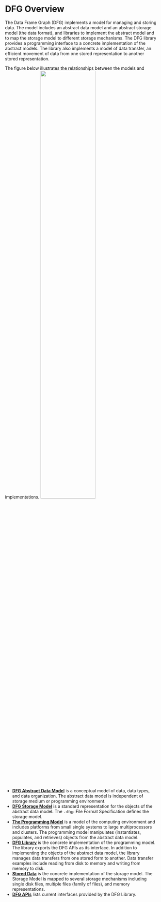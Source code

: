 # DFG Overview
The Data Frame Graph (DFG) implements a model for managing and storing data. The model includes an abstract data model and an abstract storage model (the data format), and libraries to implement the abstract model and to map the storage model to different storage mechanisms. The DFG library provides a programming interface to a concrete implementation of the abstract models. The library also implements a model of data transfer, an efficient movement of data from one stored representation to another stored representation. 

The figure below illustrates the relationships between the models and implementations.
<img src=./images/DFG-models-and-implementations.png width=60% />

- **[DFG Abstract Data Model](DFG%20Abstract%20Data%20Model.md)** is a conceptual model of data, data types, and data organization. The abstract data model is independent of storage medium or programming environment.
- **[DFG Storage Model](dfgp%20Format.md)** is a standard representation for the objects of the abstract data model. The `.dfgp` File Format Specification defines the storage model.
- **[The Programming Model]()** is a model of the computing environment and includes platforms from small single systems to large multiprocessors and clusters. The programming model manipulates (instantiates, populates, and retrieves) objects from the abstract data model.
- **[DFG Library](DFG%20Library.md)** is the concrete implementation of the programming model. The library exports the DFG APIs as its interface. In addition to implementing the objects of the abstract data model, the library manages data transfers from one stored form to another. Data transfer examples include reading from disk to memory and writing from memory to disk.
- **[Stored Data]()** is the concrete implementation of the storage model. The Storage Model is mapped to several storage mechanisms including single disk files, multiple files (family of files), and memory representations.
- **[DFG APIs](DFG%20APIs.md)** lists current interfaces provided by the DFG Library.








